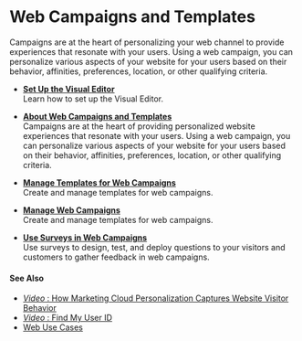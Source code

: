 

# Web Campaigns and Templates

Campaigns are at the heart of personalizing your web channel to provide
experiences that resonate with your users. Using a web campaign, you can
personalize various aspects of your website for your users based on their
behavior, affinities, preferences, location, or other qualifying criteria.

  * **[Set Up the Visual Editor](https://help.salesforce.com/s/articleView?id=sf.mc_pers_web_campaign_visual_editor.htm&language=en_US&type=5)**  
Learn how to set up the Visual Editor.

  * **[About Web Campaigns and Templates](https://help.salesforce.com/s/articleView?id=sf.mc_pers_web_campaign.htm&language=en_US&type=5)**  
Campaigns are at the heart of providing personalized website experiences that
resonate with your users. Using a web campaign, you can personalize various
aspects of your website for your users based on their behavior, affinities,
preferences, location, or other qualifying criteria.

  * **[Manage Templates for Web Campaigns](https://help.salesforce.com/s/articleView?id=sf.mc_pers_web_campaign_template_manage.htm&language=en_US&type=5)**  
Create and manage templates for web campaigns.

  * **[Manage Web Campaigns](https://help.salesforce.com/s/articleView?id=sf.mc_pers_web_campaign_manage.htm&language=en_US&type=5)**  
Create and manage templates for web campaigns.

  * **[Use Surveys in Web Campaigns](https://help.salesforce.com/s/articleView?id=sf.mc_pers_survey.htm&language=en_US&type=5)**  
Use surveys to design, test, and deploy questions to your visitors and
customers to gather feedback in web campaigns.

#### See Also

  * [ _Video_ : How Marketing Cloud Personalization Captures Website Visitor Behavior](https://www.youtube.com/watch?v=GwkyJT6Kd0U)
  * [ _Video_ : Find My User ID](https://www.youtube.com/watch?v=apsIIihs-pc)
  * [Web Use Cases](https://help.salesforce.com/s/articleView?id=sf.mc_pers_use_case_web.htm&language=en_US&type=5 "Drive impact on websites with personalization use cases that other customers have used in web campaigns.")

